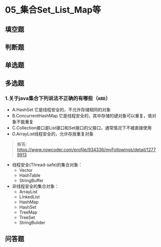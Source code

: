 # 05_集合Set_List_Map等

## 填空题

## 判断题

## 单选题

## 多选题
### 1.关于java集合下列说法不正确的有哪些（`ABD`）
+ A.HashSet 它是线程安全的，不允许存储相同的对象
+ B.ConcurrentHashMap 它是线程安全的，其中存储的键对象可以重复，值对象不能重复
+ C.Collection接口是List接口和Set接口的父接口，通常情况下不被直接使用
+ D.ArrayList线程安全的，允许存放重复对象

> 解答: https://www.nowcoder.com/profile/934336/myFollowings/detail/12779913

+ 线程安全(Thread-safe)的集合对象：
  + Vector
  +  HashTable 
  + StringBuffer
+ 非线程安全的集合对象：
  + ArrayList
  + LinkedList
  + HashMap
  + HashSet
  + TreeMap
  + TreeSet
  + StringBulider



## 问答题